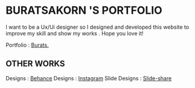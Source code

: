 # BURATSAKORN 'S PORTFOLIO

I want to be a Ux/Ui designer so I designed and
developed this website to improve my skill and
show my works . Hope you love it!

Portfolio : [Burats.](https://bewburats.github.io/portfolio-vue-deploy/#/about)

## OTHER WORKS
Designs : [Behance](https://www.behance.net/buratsboonma)
Designs : [Instagram](https://slide-share.vercel.app/)
Slide Designs : [Slide-share](https://slide-share.vercel.app/)
